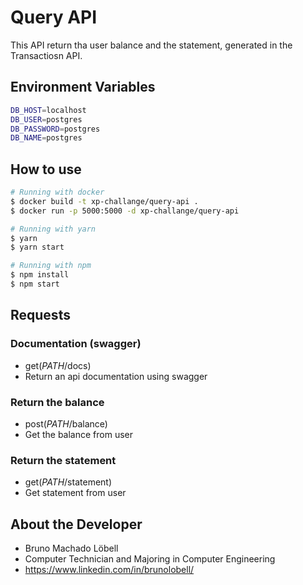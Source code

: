 # Query API

This API return tha user balance and the statement, generated in the Transactiosn API.

## Environment Variables

```bash
DB_HOST=localhost
DB_USER=postgres
DB_PASSWORD=postgres
DB_NAME=postgres
```

## How to use

```bash
# Running with docker
$ docker build -t xp-challange/query-api .
$ docker run -p 5000:5000 -d xp-challange/query-api

# Running with yarn
$ yarn
$ yarn start

# Running with npm
$ npm install
$ npm start
```

## Requests

### Documentation (swagger)
* get(_PATH_/docs)
* Return an api documentation using swagger

### Return the balance
* post(_PATH_/balance)
* Get the balance from user

### Return the statement
* get(_PATH_/statement)
* Get statement from user


## About the Developer

* Bruno Machado Löbell
* Computer Technician and Majoring in Computer Engineering
* https://www.linkedin.com/in/brunolobell/